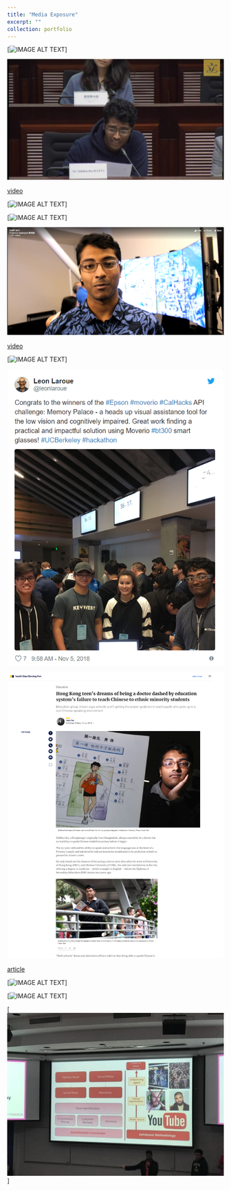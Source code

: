 ```yaml
---
title: "Media Exposure"
excerpt: ""
collection: portfolio
---
```


[![IMAGE ALT TEXT](https://media-exp1.licdn.com/media-proxy/ext?w=960&h=540&f=n&hash=0UR8uIs%2BCUWaSjUz83FyC3ULVco%3D&ora=1%2CaFBCTXdkRmpGL2lvQUFBPQ%2CxAVta9Er0Vinkhwfjw8177yE41y87UNCVordEGXyD3u0qYrdf3G8eZSOceT3uV5ELC4clAU7d_L5QmHhD5q5f9jpet93iMS0Io24ZxUBbFI8lWxI)]

[![IMAGE ALT TEXT](/images/legco.PNG)](https://youtu.be/BZFs_zrIcm4?t=288)

[video](https://youtu.be/BZFs_zrIcm4?t=288)

[![IMAGE ALT TEXT](https://media-exp1.licdn.com/media-proxy/ext?w=1024&h=768&f=n&hash=ClqFvKCKz3ViID6JjLa49QXb9Ks%3D&ora=1%2CaFBCTXdkRmpGL2lvQUFBPQ%2CxAVta5g-0R6jnhodx1Ey9KGTqAGj6E5DQJHUA3L0CHH05IbfPWi8eMfcebX1o0AeKXoDjQBjeuq1STfhRI6_LIjmeNxwjJXlLZD5agYUbhl4j3lK6w)]

[![IMAGE ALT TEXT](https://media-exp1.licdn.com/media-proxy/ext?w=1024&h=1004&f=n&hash=qVGfbGZVMeN4fd74v9TbmdtMwso%3D&ora=1%2CaFBCTXdkRmpGL2lvQUFBPQ%2CxAVta5g-0R6jnhodx1Ey9KGTqAGj6E5DQJHUA3L0CHH05IbfPWjoK8ONe-SioEAQf30GjQA6Kum1ETS0EY7qIt_uKI9w38HscJD5agYUbhl4j3lK6w)]

[![IMAGE ALT TEXT](/images/ccmf.PNG)](http://media.licdn.com/embeds/media.html?src=https%3A%2F%2Fwww.facebook.com%2Fcyberport.hk%2Fvideos%2F1893272297411941%2F&amp;url=https%3A%2F%2Fwww.facebook.com%2Fcyberport.hk%2Fvideos%2F1893272297411941%2F&amp;type=text%2Fhtml&amp;schema=facebook)

[video](http://media.licdn.com/embeds/media.html?src=https%3A%2F%2Fwww.facebook.com%2Fcyberport.hk%2Fvideos%2F1893272297411941%2F&amp;url=https%3A%2F%2Fwww.facebook.com%2Fcyberport.hk%2Fvideos%2F1893272297411941%2F&amp;type=text%2Fhtml&amp;schema=facebook)

[![IMAGE ALT TEXT](https://media-exp1.licdn.com/media-proxy/ext?w=1024&h=768&f=n&hash=c%2FNOu2%2BiOeRHJzBSkg6cIQoer30%3D&ora=1%2CaFBCTXdkRmpGL2lvQUFBPQ%2CxAVta5g-0R6jnhodx1Ey9KGTqAGj6E5DQJHUA3L0CHH05IbfPWjhcc7efLWi9UAUeCQHjQBjeua1EWOwG47qIo3ufokkicLgJsb5agYUbhl4j3lK6w)]

[![IMAGE ALT TEXT](/images/tweet.PNG)](http://media.licdn.com/embeds/media.html?src=https%3A%2F%2Ftwitter.com%2Fleonlaroue%2Fstatus%2F1059263707417534464&amp;url=https%3A%2F%2Ftwitter.com%2Fleonlaroue%2Fstatus%2F1059263707417534464&amp;type=text%2Fhtml&amp;schema=twitter)

[![IMAGE ALT TEXT](/images/scmp.PNG)](https://www.scmp.com/news/hong-kong/education/article/2154479/hong-kong-teens-dreams-being-doctor-dashed-education)

[article](https://www.scmp.com/news/hong-kong/education/article/2154479/hong-kong-teens-dreams-being-doctor-dashed-education)

[![IMAGE ALT TEXT](https://media-exp1.licdn.com/media-proxy/ext?w=1024&h=768&f=n&hash=vgqAW7ect%2FAclOrjdnMzujQNftU%3D&ora=1%2CaFBCTXdkRmpGL2lvQUFBPQ%2CxAVta5g-0R6jnhodx1Ey9KGTqAGj6E5DQJHUA3L0CHH05IbfPWjgfMbaKLD1o0AWf3kEjQBneeu1STPmQI7qLIm5KNQkicS2IZT5agYUbhl4j3lK6w)]

[![IMAGE ALT TEXT](https://media-exp1.licdn.com/media-proxy/ext?w=1024&h=768&f=n&hash=AEtomuVETBlDVQyZVOHulkadUMI%3D&ora=1%2CaFBCTXdkRmpGL2lvQUFBPQ%2CxAVta5g-0R6jnhodx1Ey9KGTqAGj6E5DQJHUA3L0CHH05IbfPWi7KJXbfbupp0AfeSUIjQA6fee1ETTiEo67Ld-6KYly3cO2JsX5agYUbhl4j3lK6w)]

[![IMAGE ALT TEXT](/images/fashism.jpg)]

